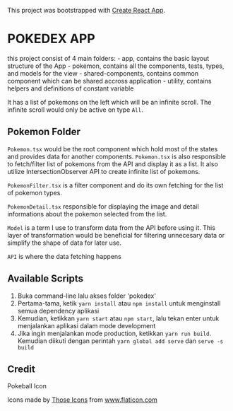 This project was bootstrapped with [Create React App](https://github.com/facebook/create-react-app).

# POKEDEX APP
this project consist of 4 main folders:
    - app, contains the basic layout structure of the App
    - pokemon, contains all the components, tests, types, and models for the view
    - shared-components, contains common component which can be shared accross application
    - utility, contains helpers and definitions of constant variable

It has a list of pokemons on the left which will be an infinite scroll. The infinite scroll would only be active on type `All`.

## Pokemon Folder
`Pokemon.tsx` would be the root component which hold most of the states and provides data for
another components. `Pokemon.tsx` is also responsible to fetch/filter list of pokemons from the API and display it as a list. It also utilize IntersectionObserver API to create infinite list of pokemons.

`PokemonFilter.tsx` is a filter component and do its own fetching for the list of pokemon types.

`PokemonDetail.tsx` responsible for displaying the image and detail informations about the pokemon selected from the list.

`Model` is a term I use to transform data from the API before using it. This layer of transformation would be beneficial for filtering unnecesary data or simplify the shape of data for later use.

`API` is where the data fetching happens

## Available Scripts

1. Buka command-line lalu akses folder 'pokedex'
2. Pertama-tama, ketik `yarn install` atau `npm install` untuk menginstall semua dependency aplikasi
3. Kemudian, ketikkan `yarn start` atau `npm start`, lalu tekan enter untuk menjalankan aplikasi dalam mode development
4. Jika ingin menjalankan mode production, ketikkan `yarn run build`. Kemudian diikuti dengan perintah `yarn global add serve` dan `serve -s build`


## Credit
Pokeball Icon
<div>Icons made by <a href="https://www.flaticon.com/authors/those-icons" title="Those Icons">Those Icons</a> from <a href="https://www.flaticon.com/" title="Flaticon">www.flaticon.com</a></div>